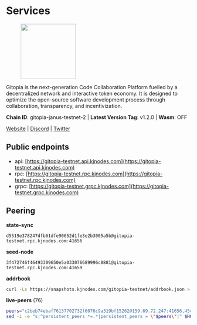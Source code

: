 # Services

<figure><img src="https://raw.githubusercontent.com/kj89/testnet_manuals/main/pingpub/logos/gitopia.png" width="150" alt=""><figcaption></figcaption></figure>

Gitopia is the next-generation Code Collaboration Platform fuelled by  a decentralized network and interactive token economy. It is designed  to optimize the open-source software development process through  collaboration, transparency, and incentivization.

**Chain ID**: gitopia-janus-testnet-2 | **Latest Version Tag**: v1.2.0 | **Wasm**: OFF

[Website](https://gitopia.com/) | [Discord](https://discord.gg/hFTXCGNYDZ) | [Twitter](https://twitter.com/gitopiaDAO)


## Public endpoints

* api: [https://gitopia-testnet.api.kjnodes.com](https://gitopia-testnet.api.kjnodes.com)
* rpc: [https://gitopia-testnet.rpc.kjnodes.com](https://gitopia-testnet.rpc.kjnodes.com)
* grpc: [https://gitopia-testnet.grpc.kjnodes.com](https://gitopia-testnet.grpc.kjnodes.com)

## Peering

**state-sync**

```text
d5519e378247dfb61dfe90652d1fe3e2b3005a5b@gitopia-testnet.rpc.kjnodes.com:41656
```

**seed-node**

```text
3f472746f46493309650e5a033076689996c8881@gitopia-testnet.rpc.kjnodes.com:41659
```

**addrbook**
```bash
curl -Ls https://snapshots.kjnodes.com/gitopia-testnet/addrbook.json > $HOME/.gitopia/config/addrbook.json
```

**live-peers** (76)
```bash
peers="c2beb74ebaf76137702732f6076c9a319bf15262@159.69.72.247:41656,45cc764ce4547208c21f62340a280cff1f2a4ab5@5.9.147.185:26156,820024c34989e7605d9367847e1fc2d01ad763bd@65.109.92.235:30656,15bb9edc16710d321163e7ef8b9a44959dd7e657@65.108.126.46:30656,f9b892ea2e8ed8aa83f7b98e7e47371c23b01924@213.239.207.175:36656,55457d546ed7ec9d55265d6d22d632267fb8eaba@81.0.246.93:26656,5c74fe6868cda2003926c0a6299c9cebec5c4d1a@65.21.239.60:41656,798cf016b5150592badc8257402312fc50b7361d@65.108.45.200:26878,fb0a1c5dbc329b1b0ae3dac6776df4eb5f2072f6@79.137.248.142:26656,61c85d47e1dd86d5a5849450b849078d4d13184b@85.239.244.123:26656,e88708f6bda2af195f0ec48b9868e588ead964fb@144.91.82.239:26656,dff75265c391b88c8a7593960b499613afae437b@146.190.92.134:41656,374da78901e59810277fc35482bce6e30953f488@80.79.6.155:41656,df66a0896a1f6cac3ad45810346c1d096b42adc9@164.92.80.120:26656,95fbdc6d62be17db6688222b15b57d3e795ed07a@167.86.84.102:656,73de34b1d08fdd58b5a5c0ec6d2560310c1ebe90@38.242.151.86:26656,59b2922d6b3c63bd80c4154490ecedfb955cd075@185.135.137.143:26656,31af09cf452ded09a5b3ffdab49efc4248feaca9@143.198.69.150:26656,a470780ce7c785f92c187176b89da14275e61bde@86.48.5.254:26656,91bf3eb973595dd4621ccf5853e5ac78c48058da@194.163.180.77:656,a8a829c82c5db4c140cb18510483c79bf8e4214a@135.181.149.188:26656,4b74a2394e9c251ca24c68e666288a5fdae78010@185.245.183.246:26656,016b0e565abd496b9473b87ac41339251005d12e@194.163.167.163:41656,399d4e19186577b04c23296c4f7ecc53e61080cb@34.87.157.137:26656,f0b8227e40f25eaec0e25b9e91ca199d2d9a1ecb@167.86.94.177:656,e79532749fb5dd95366f4568a7b2430d0e316fb5@84.46.255.163:26656,8f4c2887e46edc200a95afeaa87cb63bdddd26e2@185.239.208.131:656,5c2a752c9b1952dbed075c56c600c3a79b58c395@195.3.220.140:27036,aba9c58344ec5e7dcd5ea1dc273d853e58b2ddd9@37.187.78.201:41656,e9e671e22d794a4f80e32133905c83585b057a5d@86.48.3.0:26656,0a8cf1cf7762d59f9d38aedaa7c84cb8b984cc75@130.185.118.204:26656,4fec0a45cf39e8c65fb7d9a971728863b1d8f235@38.242.151.115:26656,231ded997a112e8778afed3fd07ed7b98e0686e0@167.86.91.80:26656,b6651c7b043ef4bdccd7906b0f06de2bbdfe8a60@193.46.243.75:26656,e17763e03ef6819b6f549b97abe9da7a1a7eeac8@164.68.121.241:656,b27d5ecdea07fefcd4b337401e7a28e83badbebb@199.175.98.126:41656,2629d51dfb5a08449ebbeaf862fab0cb6d720c84@68.183.229.227:41656,a510ea956fd1ccc786784d7c0f633889ce6cf618@168.119.124.130:41656,4ed110a5b1ebad62d1e92e8cdabfc9160e2ca4db@65.109.92.148:46656,e8ea02761921e5d82ec7dab17716513071ef17b5@185.255.131.145:41656,9bb344d83fc1fafc4bce6b8e4a95b82f37ac4f31@82.208.20.136:26656,1f0f03a1c845e810e5cfeb0d960639c637d049fe@154.26.131.130:36656,24e10b07b7eb9bc74891ea24c0e7f8271726ad0a@194.233.65.96:41656,38f4e436b28b05850fa9b67cadf0700123cec094@45.10.154.166:26656,fea7c372588898f7ea3a04373c52a30712b3c279@185.239.209.56:656,481189b7e246f6c824a969482446c49abbfe76b8@161.97.172.147:26656,3b695f4a5e40ba29141265f46d9259210c783aa0@38.242.207.5:41656,8a4fb1ac4ca4d013ece45c7d86716c333cf18cfc@34.143.211.179:26656,a8591524ebded3132f423771c0d91b77bdffad44@82.208.22.16:26656,4e0e57bcac8aa2bc3188d5b7845eeee61a61f3f0@194.163.170.165:26656,b745e0c6a1e0c7ec248ec274cfd038ed4bc4c2cf@65.21.134.202:26356,292c099fc654a1331d3b62a1b939f867b62ef434@45.85.147.242:656,44556cab72ce868871be05e1c6a62cdd747c5cff@159.65.17.17:26656,b88753ea1b0dde0e6b05a12e8bacf50db62528f2@74.208.122.159:41656,ee812a11525cf7e2de4bd63e66aed8b8de337902@38.242.235.199:41656,761a1c836718c25241d1c82ddb74510065394553@185.249.227.49:41656,09538ba6159f454a17d76501c59e23bad6fc9d3d@85.190.246.67:26656,4822b1bc21df29f4928b81d0ea457191c9839980@194.163.187.123:26656,f2bca9113807369ff96cfed3639bc6d65467e76d@149.102.159.81:26656,5b599e2470b01f8afa88448899f436130fb2e2fd@146.190.112.167:26656,87e4c3b030ac66c2434a481c3607920fac547ab8@194.5.152.124:26656,5f045d143cdf9ac78821e848cb10f9c861f5e272@89.117.56.126:24256,5fb72a0bea398ce56fa20cd732623f98d774be7d@149.102.128.208:41656,93c4c73375b5f52020e7e7bd3f901ee28f07e6b7@109.123.243.66:41656,9950aec0829fbf20efd7d529177ff675696dbe60@74.208.81.217:41656,6eaed2ae1e4fdab63a492c55e7f465e0043b5b92@173.249.48.234:26656,0eb70bf5e2403694109f9bba184570074c2dfdd5@38.242.235.255:26656,ea53a3f77fe373f47be4e77fd5f9ff526dfaec33@51.79.143.46:41656,c820e754c56b5455d64ab7685730c44a936d0833@154.38.165.129:26656,1983d3cbcbc281232b5946ba9a2487e8f6976817@149.102.148.141:26656,bef920987c15fb3db45f17f1429d56d596074453@46.137.202.15:41656,98bdfc67810bf7ac8f5c45b2c677b4bf199eb42e@185.193.67.65:41656,082e95b5d5351e68dcfb24dff802f9064cfd5a4c@65.109.92.241:51056,a3fcc5a65d77678ddaedb5537fd4ba3e4eb920a7@165.232.146.218:41656,965e495f4a69294bd85f3437fccdc9b210fd98b6@1.15.146.92:26656,a1fb8c68e24fd8d25955f58fb292474a672267c2@1.15.104.210:26656"
sed -i -e "s|^persistent_peers *=.*|persistent_peers = \"$peers\"|" $HOME/.gitopia/config/config.toml
```
